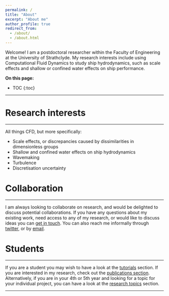 ```yaml
---
permalink: /
title: "About"
excerpt: "About me"
author_profile: true
redirect_from: 
  - /about/
  - /about.html
---
```


Welcome! I am a postdoctoral researcher within the Faculty of Engineering at the University of Strathclyde. My research interests include using Computational Fluid Dynamics to study ship hydrodynamics, such as scale effects and shallow or confined water effects on ship performance. 

**On this page:**
* TOC
{:toc}

---
# Research interests
---
All things CFD, but more specifically:
- Scale effects, or discrepancies caused by dissimilarities in dimensionless groups
- Shallow and confined water effects on ship hydrodynamics
- Wavemaking 
- Turbulence
- Discretisation uncertainty

# Collaboration
---
I am always looking to collaborate on research, and would be delighted to discuss potential collaborations. If you have any questions about my existing work, need access to any of my research, or would like to discuss ideas you can [get in touch](mailto:momchil.terziev@strath.ac.uk). You can also reach me informally through [twitter](https://twitter.com/m_terziev), or by [email](mailto:momchil.terziev@strath.ac.uk).

# Students
---
If you are a student you may wish to have a look at the [tutorials](/tutorials) section. If you are interested in my research, check out the [publications section](/publications).
Alternatively, if you are in your 4th or 5th year and looking for a topic for your individual project, you can have a look at the [research topics](/research-topics) section.

---

<span id="badgeCont379"><script type="text/javascript" src="https://publons.com/mashlets?el=badgeCont379&rid=AAA-3277-2021"></script></span>


